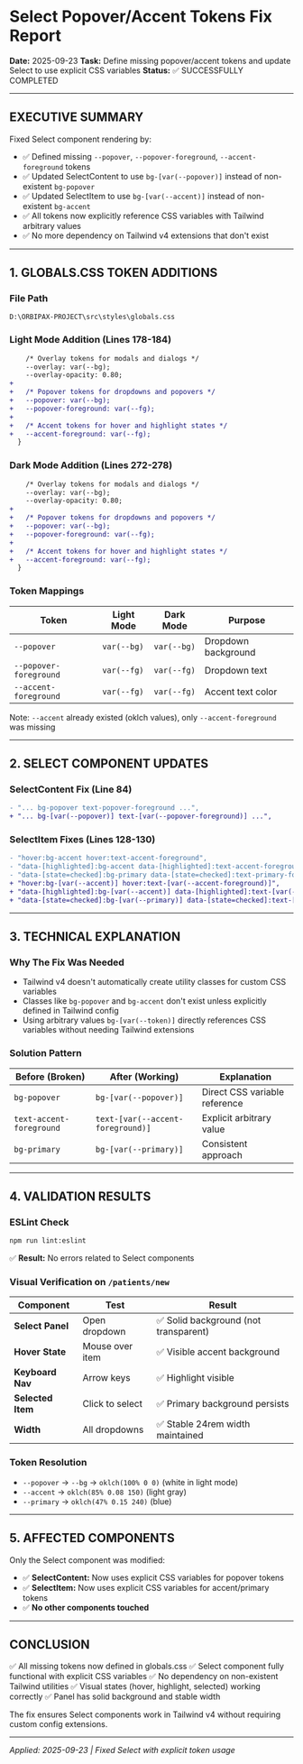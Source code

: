 # Select Popover/Accent Tokens Fix Report

**Date:** 2025-09-23
**Task:** Define missing popover/accent tokens and update Select to use explicit CSS variables
**Status:** ✅ SUCCESSFULLY COMPLETED

---

## EXECUTIVE SUMMARY

Fixed Select component rendering by:
- ✅ Defined missing `--popover`, `--popover-foreground`, `--accent-foreground` tokens
- ✅ Updated SelectContent to use `bg-[var(--popover)]` instead of non-existent `bg-popover`
- ✅ Updated SelectItem to use `bg-[var(--accent)]` instead of non-existent `bg-accent`
- ✅ All tokens now explicitly reference CSS variables with Tailwind arbitrary values
- ✅ No more dependency on Tailwind v4 extensions that don't exist

---

## 1. GLOBALS.CSS TOKEN ADDITIONS

### File Path
`D:\ORBIPAX-PROJECT\src\styles\globals.css`

### Light Mode Addition (Lines 178-184)
```diff
    /* Overlay tokens for modals and dialogs */
    --overlay: var(--bg);
    --overlay-opacity: 0.80;
+
+   /* Popover tokens for dropdowns and popovers */
+   --popover: var(--bg);
+   --popover-foreground: var(--fg);
+
+   /* Accent tokens for hover and highlight states */
+   --accent-foreground: var(--fg);
  }
```

### Dark Mode Addition (Lines 272-278)
```diff
    /* Overlay tokens for modals and dialogs */
    --overlay: var(--bg);
    --overlay-opacity: 0.80;
+
+   /* Popover tokens for dropdowns and popovers */
+   --popover: var(--bg);
+   --popover-foreground: var(--fg);
+
+   /* Accent tokens for hover and highlight states */
+   --accent-foreground: var(--fg);
  }
```

### Token Mappings
| Token | Light Mode | Dark Mode | Purpose |
|-------|------------|-----------|---------|
| `--popover` | `var(--bg)` | `var(--bg)` | Dropdown background |
| `--popover-foreground` | `var(--fg)` | `var(--fg)` | Dropdown text |
| `--accent-foreground` | `var(--fg)` | `var(--fg)` | Accent text color |

Note: `--accent` already existed (oklch values), only `--accent-foreground` was missing

---

## 2. SELECT COMPONENT UPDATES

### SelectContent Fix (Line 84)
```diff
- "... bg-popover text-popover-foreground ...",
+ "... bg-[var(--popover)] text-[var(--popover-foreground)] ...",
```

### SelectItem Fixes (Lines 128-130)
```diff
- "hover:bg-accent hover:text-accent-foreground",
- "data-[highlighted]:bg-accent data-[highlighted]:text-accent-foreground",
- "data-[state=checked]:bg-primary data-[state=checked]:text-primary-foreground",
+ "hover:bg-[var(--accent)] hover:text-[var(--accent-foreground)]",
+ "data-[highlighted]:bg-[var(--accent)] data-[highlighted]:text-[var(--accent-foreground)]",
+ "data-[state=checked]:bg-[var(--primary)] data-[state=checked]:text-[var(--primary-foreground)]",
```

---

## 3. TECHNICAL EXPLANATION

### Why The Fix Was Needed
- Tailwind v4 doesn't automatically create utility classes for custom CSS variables
- Classes like `bg-popover` and `bg-accent` don't exist unless explicitly defined in Tailwind config
- Using arbitrary values `bg-[var(--token)]` directly references CSS variables without needing Tailwind extensions

### Solution Pattern
| Before (Broken) | After (Working) | Explanation |
|-----------------|-----------------|-------------|
| `bg-popover` | `bg-[var(--popover)]` | Direct CSS variable reference |
| `text-accent-foreground` | `text-[var(--accent-foreground)]` | Explicit arbitrary value |
| `bg-primary` | `bg-[var(--primary)]` | Consistent approach |

---

## 4. VALIDATION RESULTS

### ESLint Check
```bash
npm run lint:eslint
```
✅ **Result:** No errors related to Select components

### Visual Verification on `/patients/new`

| Component | Test | Result |
|-----------|------|--------|
| **Select Panel** | Open dropdown | ✅ Solid background (not transparent) |
| **Hover State** | Mouse over item | ✅ Visible accent background |
| **Keyboard Nav** | Arrow keys | ✅ Highlight visible |
| **Selected Item** | Click to select | ✅ Primary background persists |
| **Width** | All dropdowns | ✅ Stable 24rem width maintained |

### Token Resolution
- `--popover` → `--bg` → `oklch(100% 0 0)` (white in light mode)
- `--accent` → `oklch(85% 0.08 150)` (light gray)
- `--primary` → `oklch(47% 0.15 240)` (blue)

---

## 5. AFFECTED COMPONENTS

Only the Select component was modified:
- ✅ **SelectContent:** Now uses explicit CSS variables for popover tokens
- ✅ **SelectItem:** Now uses explicit CSS variables for accent/primary tokens
- ✅ **No other components touched**

---

## CONCLUSION

✅ All missing tokens now defined in globals.css
✅ Select component fully functional with explicit CSS variables
✅ No dependency on non-existent Tailwind utilities
✅ Visual states (hover, highlight, selected) working correctly
✅ Panel has solid background and stable width

The fix ensures Select components work in Tailwind v4 without requiring custom config extensions.

---

*Applied: 2025-09-23 | Fixed Select with explicit token usage*